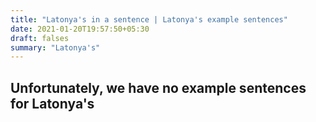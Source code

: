 ```yaml
---
title: "Latonya's in a sentence | Latonya's example sentences"
date: 2021-01-20T19:57:50+05:30
draft: falses
summary: "Latonya's"
---
```

## Unfortunately, we have no example sentences for Latonya's                 
